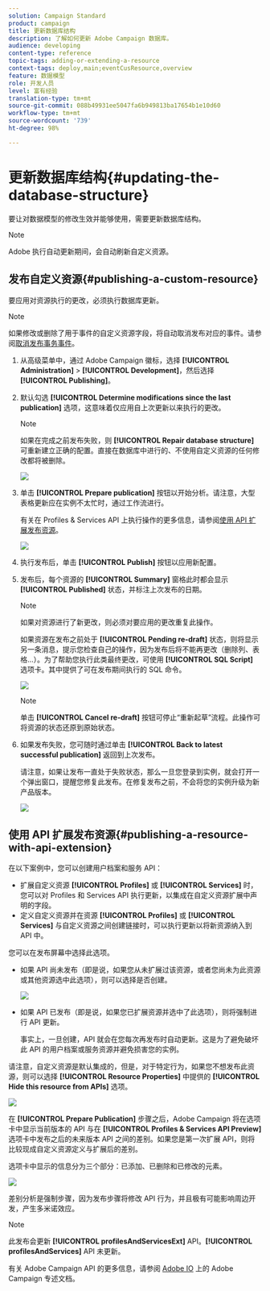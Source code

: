 ```yaml
---
solution: Campaign Standard
product: campaign
title: 更新数据库结构
description: 了解如何更新 Adobe Campaign 数据库。
audience: developing
content-type: reference
topic-tags: adding-or-extending-a-resource
context-tags: deploy,main;eventCusResource,overview
feature: 数据模型
role: 开发人员
level: 富有经验
translation-type: tm+mt
source-git-commit: 088b49931ee5047fa6b949813ba17654b1e10d60
workflow-type: tm+mt
source-wordcount: '739'
ht-degree: 98%

---
```



# 更新数据库结构{#updating-the-database-structure}

要让对数据模型的修改生效并能够使用，需要更新数据库结构。

>[!NOTE]
>
>Adobe 执行自动更新期间，会自动刷新自定义资源。

## 发布自定义资源{#publishing-a-custom-resource}

要应用对资源执行的更改，必须执行数据库更新。

>[!NOTE]
>
>如果修改或删除了用于事件的自定义资源字段，将自动取消发布对应的事件。请参阅[取消发布事务事件](../../channels/using/publishing-transactional-event.md#unpublishing-an-event)。

1. 从高级菜单中，通过 Adobe Campaign 徽标，选择 **[!UICONTROL Administration]** > **[!UICONTROL Development]**，然后选择 **[!UICONTROL Publishing]**。
1. 默认勾选 **[!UICONTROL Determine modifications since the last publication]** 选项，这意味着仅应用自上次更新以来执行的更改。

   >[!NOTE]
   >
   >如果在完成之前发布失败，则 **[!UICONTROL Repair database structure]** 可重新建立正确的配置。直接在数据库中进行的、不使用自定义资源的任何修改都将被删除。

   ![](assets/schema_extension_12.png)

1. 单击 **[!UICONTROL Prepare publication]** 按钮以开始分析。请注意，大型表格更新应在实例不太忙时，通过工作流进行。

   有关在 Profiles &amp; Services API 上执行操作的更多信息，请参阅[使用 API 扩展发布资源](#publishing-a-resource-with-api-extension)。

   ![](assets/schema_extension_13.png)

1. 执行发布后，单击 **[!UICONTROL Publish]** 按钮以应用新配置。
1. 发布后，每个资源的 **[!UICONTROL Summary]** 窗格此时都会显示 **[!UICONTROL Published]** 状态，并标注上次发布的日期。

   >[!NOTE]
   >
   >如果对资源进行了新更改，则必须对要应用的更改重复此操作。

   如果资源在发布之前处于 **[!UICONTROL Pending re-draft]** 状态，则将显示另一条消息，提示您检查自己的操作，因为发布后将不能再更改（删除列、表格…）。为了帮助您执行此类最终更改，可使用 **[!UICONTROL SQL Script]** 选项卡。其中提供了可在发布期间执行的 SQL 命令。

   ![](assets/schema_extension_scriptsql.png)

   >[!NOTE]
   >
   >单击 **[!UICONTROL Cancel re-draft]** 按钮可停止“重新起草”流程。此操作可将资源的状态还原到原始状态。

1. 如果发布失败，您可随时通过单击 **[!UICONTROL Back to latest successful publication]** 返回到上次发布。

   请注意，如果让发布一直处于失败状态，那么一旦您登录到实例，就会打开一个弹出窗口，提醒您修复此发布。在修复发布之前，不会将您的实例升级为新产品版本。

   ![](assets/schema_extension_31.png)

## 使用 API 扩展发布资源{#publishing-a-resource-with-api-extension}

在以下案例中，您可以创建用户档案和服务 API：

* 扩展自定义资源 **[!UICONTROL Profiles]** 或 **[!UICONTROL Services]** 时，您可以对 Profiles 和 Services API 执行更新，以集成在自定义资源扩展中声明的字段。
* 定义自定义资源并在资源 **[!UICONTROL Profiles]** 或 **[!UICONTROL Services]** 与自定义资源之间创建链接时，可以执行更新以将新资源纳入到 API 中。

您可以在发布屏幕中选择此选项。

* 如果 API 尚未发布（即是说，如果您从未扩展过该资源，或者您尚未为此资源或其他资源选中此选项），则可以选择是否创建。

   ![](assets/create-profile-and-services-api.png)

* 如果 API 已发布（即是说，如果您已扩展资源并选中了此选项），则将强制进行 API 更新。

   事实上，一旦创建，API 就会在您每次再发布时自动更新。这是为了避免破坏此 API 的用户档案或服务资源并避免损害您的实例。

请注意，自定义资源是默认集成的，但是，对于特定行为，如果您不想发布此资源，则可以选择 **[!UICONTROL Resource Properties]** 中提供的 **[!UICONTROL Hide this resource from APIs]** 选项。

![](assets/removefromextoption.png)

在 **[!UICONTROL Prepare Publication]** 步骤之后，Adobe Campaign 将在选项卡中显示当前版本的 API 与在 **[!UICONTROL Profiles & Services API Preview]** 选项卡中发布之后的未来版本 API 之间的差别。如果您是第一次扩展 API，则将比较现成自定义资源定义与扩展后的差别。

选项卡中显示的信息分为三个部分：已添加、已删除和已修改的元素。

![](assets/extendpandsapi_diff.png)

差别分析是强制步骤，因为发布步骤将修改 API 行为，并且极有可能影响周边开发，产生多米诺效应。

>[!NOTE]
>
>此发布会更新 **[!UICONTROL profilesAndServicesExt]** API。**[!UICONTROL profilesAndServices]** API 未更新。

有关 Adobe Campaign API 的更多信息，请参阅 [Adobe IO](https://docs.campaign.adobe.com/doc/standard/en/adobeio.html) 上的 Adobe Campaign 专述文档。
